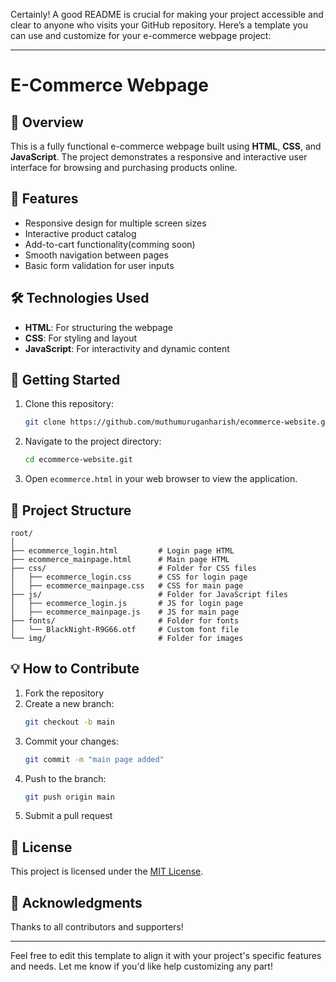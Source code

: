 Certainly! A good README is crucial for making your project accessible and clear to anyone who visits your GitHub repository. Here’s a template you can use and customize for your e-commerce webpage project:

---

# E-Commerce Webpage

## 🛒 Overview
This is a fully functional e-commerce webpage built using **HTML**, **CSS**, and **JavaScript**. The project demonstrates a responsive and interactive user interface for browsing and purchasing products online.

## 🎨 Features
- Responsive design for multiple screen sizes
- Interactive product catalog
- Add-to-cart functionality(comming soon)
- Smooth navigation between pages
- Basic form validation for user inputs

## 🛠️ Technologies Used
- **HTML**: For structuring the webpage
- **CSS**: For styling and layout
- **JavaScript**: For interactivity and dynamic content

## 🚀 Getting Started
1. Clone this repository:
   ```bash
   git clone https://github.com/muthumuruganharish/ecommerce-website.git
   ```
2. Navigate to the project directory:
   ```bash
   cd ecommerce-website.git
   ```
3. Open `ecommerce.html` in your web browser to view the application.

## 📂 Project Structure
```
root/
│
├── ecommerce_login.html         # Login page HTML
├── ecommerce_mainpage.html      # Main page HTML
├── css/                         # Folder for CSS files
│   ├── ecommerce_login.css      # CSS for login page
│   ├── ecommerce_mainpage.css   # CSS for main page
├── js/                          # Folder for JavaScript files
│   ├── ecommerce_login.js       # JS for login page
│   ├── ecommerce_mainpage.js    # JS for main page
├── fonts/                       # Folder for fonts
│   └── BlackNight-R9G66.otf     # Custom font file
└── img/                         # Folder for images

```

## 💡 How to Contribute
1. Fork the repository
2. Create a new branch:
   ```bash
   git checkout -b main
   ```
3. Commit your changes:
   ```bash
   git commit -m "main page added"
   ```
4. Push to the branch:
   ```bash
   git push origin main
   ```
5. Submit a pull request

## 📄 License
This project is licensed under the [MIT License](LICENSE).

## 🙌 Acknowledgments
Thanks to all contributors and supporters!

---

Feel free to edit this template to align it with your project's specific features and needs. Let me know if you'd like help customizing any part!
